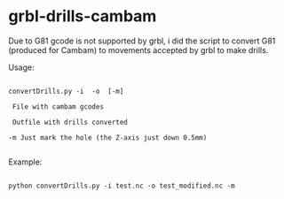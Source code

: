 grbl-drills-cambam
==================

<p>Due to G81 gcode  is not supported by grbl, i did the script to convert G81 (produced for Cambam) to movements accepted by grbl to make drills.</p>

<p>Usage:</p>
<code>
convertDrills.py -i <inputfile> -o <outputfile> [-m] <br />
<inputfile> File with cambam gcodes <br />
<outputfile> Outfile with drills converted <br />
-m Just mark the hole (the Z-axis just down 0.5mm) <br />
</code>
<p>Example:</p>
<code>
python convertDrills.py -i test.nc -o test_modified.nc -m
</code>